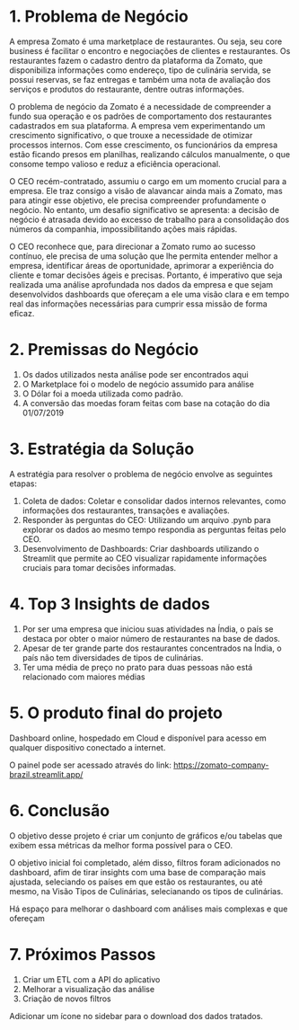 # 1. Problema de Negócio

A empresa Zomato é uma marketplace de restaurantes. Ou seja, seu core business é facilitar o encontro e negociações de clientes e restaurantes. Os restaurantes fazem o cadastro dentro da plataforma da Zomato, que disponibiliza informações como endereço, tipo de culinária servida, se possui reservas, se faz entregas e também uma nota de avaliação dos serviços e produtos do restaurante, dentre outras informações.

O problema de negócio da Zomato é a necessidade de compreender a fundo sua operação e os padrões de comportamento dos restaurantes cadastrados em sua plataforma. A empresa vem experimentando um crescimento significativo, o que trouxe a necessidade de otimizar processos internos. Com esse crescimento, os funcionários da empresa estão ficando presos em planilhas, realizando cálculos manualmente, o que consome tempo valioso e reduz a eficiência operacional. 

O CEO recém-contratado, assumiu o cargo em um momento crucial para a empresa. Ele traz consigo a visão de alavancar ainda mais a Zomato, mas para atingir esse objetivo, ele precisa compreender profundamente o negócio. No entanto, um desafio significativo se apresenta: a decisão de negócio é atrasada devido ao excesso de trabalho para a consolidação dos números da companhia, impossibilitando ações mais rápidas.

O CEO reconhece que, para direcionar a Zomato rumo ao sucesso contínuo, ele precisa de uma solução que lhe permita entender melhor a empresa, identificar áreas de oportunidade, aprimorar a experiência do cliente e tomar decisões ágeis e precisas. Portanto, é imperativo que seja realizada uma análise aprofundada nos dados da empresa e que sejam desenvolvidos dashboards que ofereçam a ele uma visão clara e em tempo real das informações necessárias para cumprir essa missão de forma eficaz.

# 2. Premissas do Negócio

1. Os dados utilizados nesta análise pode ser encontrados aqui
2. O Marketplace foi o modelo de negócio assumido para análise
3. O Dólar foi a moeda utilizada como padrão.
4. A conversão das moedas foram feitas com base na cotação do dia 01/07/2019

# 3. Estratégia da Solução

A estratégia para resolver o problema de negócio envolve as seguintes etapas:

1. Coleta de dados: Coletar e consolidar dados internos relevantes, como informações dos restaurantes, transações e avaliações.
2. Responder às perguntas do CEO: Utilizando um arquivo .pynb para explorar os dados ao mesmo tempo respondia as perguntas feitas pelo CEO.
3. Desenvolvimento de Dashboards: Criar dashboards utilizando o Streamlit que permite ao CEO visualizar rapidamente informações cruciais para tomar decisões informadas.

# 4. Top 3 Insights de dados

1. Por ser uma empresa que iniciou suas atividades na Índia, o país se destaca por obter o maior número de restaurantes na base de dados.
2. Apesar de ter grande parte dos restaurantes concentrados na Índia, o país não tem diversidades de tipos de culinárias.
3. Ter uma média de preço no prato para duas pessoas não está relacionado com maiores médias

# 5. O produto final do projeto

Dashboard online, hospedado em Cloud e disponível para acesso em qualquer dispositivo conectado a internet.

O painel pode ser acessado através do link: https://zomato-company-brazil.streamlit.app/

# 6. Conclusão

O objetivo desse projeto é criar um conjunto de gráficos e/ou tabelas que exibem essa métricas da melhor forma possível para o CEO.

O objetivo inicial foi completado, além disso, filtros foram adicionados no dashboard, afim de tirar insights com uma base de comparação mais ajustada, seleciando os países em que estão os restaurantes, ou até mesmo, na Visão Tipos de Culinárias, selecianando os tipos de culinárias.

Há espaço para melhorar o dashboard com análises mais complexas e que ofereçam 

# 7. Próximos Passos

1. Criar um ETL com a API do aplicativo
2. Melhorar a visualização das análise
3. Criação de novos filtros


Adicionar um ícone no sidebar para o download dos dados tratados.
